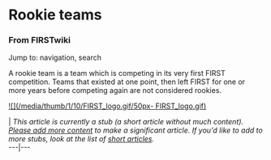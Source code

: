 # Rookie teams

### From FIRSTwiki

Jump to: navigation, search

A rookie team is a team which is competing in its very first FIRST
competition. Teams that existed at one point, then left FIRST for one or more
years before competing again are not considered rookies.

[![](/media/thumb/1/10/FIRST_logo.gif/50px-
FIRST_logo.gif)](Image:FIRST_logo.gif "" )

|  _This article is currently a stub (a short article without much content).
[Please add more
content](http://www.firstwiki.net/index.php?title=Rookie_teams&action=edit
"http://www.firstwiki.net/index.php?title=Rookie_teams&action=edit" ) to make
a significant article. If you'd like to add to more stubs, look at the list of
[short articles](Special:Shortpages "Special:Shortpages" )._  
---|---  
  
